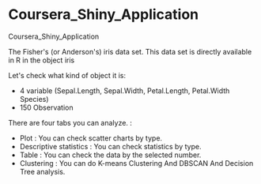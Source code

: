# Coursera_Shiny_Application
Coursera_Shiny_Application

The Fisher's (or Anderson's) iris data set. This data set is directly available in R in the object iris

Let's check what kind of object it is:
  
- 4 variable
(Sepal.Length, Sepal.Width, Petal.Length, Petal.Width Species)
- 150 Observation

There are four tabs you can analyze. :

- Plot : You can check scatter charts by type.
- Descriptive statistics : You can check statistics by type.
- Table : You can check the data by the selected number.
- Clustering : You can do K-means Clustering And DBSCAN And Decision Tree analysis.
